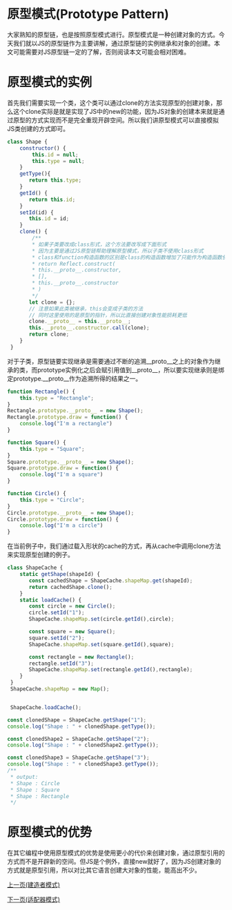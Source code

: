 # 原型模式(Prototype Pattern)
大家熟知的原型链，也是按照原型模式进行。原型模式是一种创建对象的方式。今天我们就以JS的原型链作为主要讲解，通过原型链的实例继承和对象的创建。本文可能需要对JS原型链一定的了解，否则阅读本文可能会相对困难。

# 原型模式的实例
首先我们需要实现一个类，这个类可以通过clone的方法实现原型的创建对象，那么这个clone实际是就是实现了JS中的new的功能，因为JS对象的创建本来就是通过原型的方式实现而不是完全重现开辟空间。所以我们讲原型模式可以直接模拟JS类创建的方式即可。
```js
class Shape {
    constructor() {
        this.id = null;
        this.type = null;
    }
    getType(){
       return this.type;
    }
    getId() {
       return this.id;
    }
    setId(id) {
       this.id = id;
    }
    clone() {
        /**
        * 如果子类要改成class形式，这个方法要改写成下面形式
        * 因为主要是通过JS原型链帮助理解原型模式，所以子类不使用class形式
        * class和function构造函数的区别是class的构造函数增加了只能作为构造函数使用的校验，比如new
        * return Reflect.construct(
        * this.__proto__.constructor, 
        * [], 
        * this.__proto__.constructor
        * )
        */
       let clone = {};
       // 注意如果此类被继承，this会变成子类的方法
       // 同时这里使用的是原型的指针，所以比直接创建对象性能损耗更低
       clone.__proto__ = this.__proto__;
       this.__proto__.constructor.call(clone);
       return clone;
    }
 }
```
对于子类，原型链要实现继承是需要通过不断的追溯__proto__之上的对象作为继承的类，而prototype实例化之后会赋引用值到__proto__，所以要实现继承则是绑定prototype.__proto__作为追溯所得的结果之一。
```js
function Rectangle() {
    this.type = "Rectangle";
}
Rectangle.prototype.__proto__ = new Shape();
Rectangle.prototype.draw = function() {
    console.log("I'm a rectangle")
}

function Square() {
    this.type = "Square";
}
Square.prototype.__proto__ = new Shape();
Square.prototype.draw = function() {
    console.log("I'm a square")
}

function Circle() {
    this.type = "Circle";
}
Circle.prototype.__proto__ = new Shape();
Circle.prototype.draw = function() {
    console.log("I'm a circle")
}
```
在当前例子中，我们通过载入形状的cache的方式，再从cache中调用clone方法来实现原型创建的例子。
```js
class ShapeCache {
    static getShape(shapeId) {
       const cachedShape = ShapeCache.shapeMap.get(shapeId);
       return cachedShape.clone();
    }
    static loadCache() {
       const circle = new Circle();
       circle.setId("1");
       ShapeCache.shapeMap.set(circle.getId(),circle);

       const square = new Square();
       square.setId("2");
       ShapeCache.shapeMap.set(square.getId(),square);

       const rectangle = new Rectangle();
       rectangle.setId("3");
       ShapeCache.shapeMap.set(rectangle.getId(),rectangle);
    }
 }
 ShapeCache.shapeMap = new Map();


 ShapeCache.loadCache();

const clonedShape = ShapeCache.getShape("1");
console.log("Shape : " + clonedShape.getType());          

const clonedShape2 = ShapeCache.getShape("2");
console.log("Shape : " + clonedShape2.getType());         

const clonedShape3 = ShapeCache.getShape("3");
console.log("Shape : " + clonedShape3.getType());
/**
 * output:
 * Shape : Circle
 * Shape : Square
 * Shape : Rectangle
 */
```
# 原型模式的优势
在其它编程中使用原型模式的优势是使用更小的代价来创建对象，通过原型引用的方式而不是开辟新的空间。但JS是个例外，直接new就好了，因为JS创建对象的方式就是原型引用，所以对比其它语言创建大对象的性能，能高出不少。

[上一页(建造者模式)](../builder-pattern/README.md)

[下一页(适配器模式)](../adapter-pattern/README.md)
